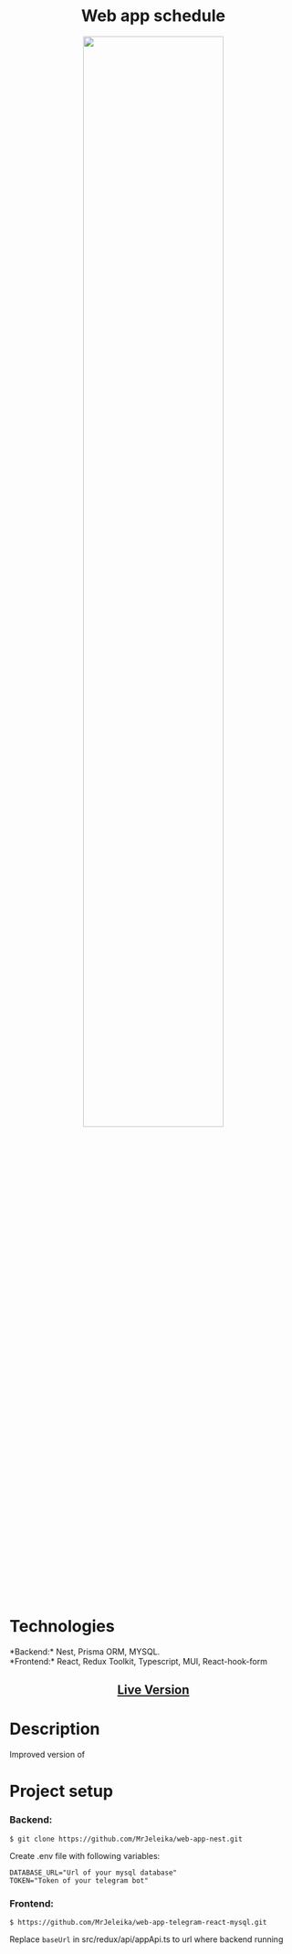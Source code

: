 <h1 align="center">Web app schedule</h1>
<p align="center"><img  src="./readme_assets/main.png" width="70%"></p>

# Technologies
<p>
  *Backend:* Nest, Prisma ORM, MYSQL.<br/>
  *Frontend:* React, Redux Toolkit, Typescript, MUI, React-hook-form
</p>
<h2 align="center"><a  href="https://t.me/pi123schedule_bot">Live Version</a></h2>

# Description
Improved version of 

# Project setup

### Backend:
```
$ git clone https://github.com/MrJeleika/web-app-nest.git
```
Create .env file with following variables:
```
DATABASE_URL="Url of your mysql database"
TOKEN="Token of your telegram bot"
```


### Frontend:
```
$ https://github.com/MrJeleika/web-app-telegram-react-mysql.git
```
Replace `baseUrl` in src/redux/api/appApi.ts to url where backend running
